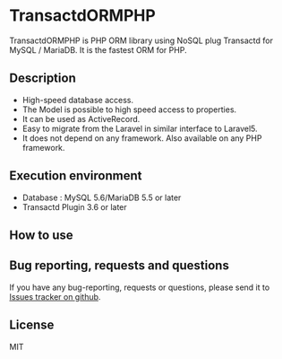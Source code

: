 TransactdORMPHP
===============================================================================
TransactdORMPHP is PHP ORM library using NoSQL plug Transactd for MySQL / MariaDB.
It is the fastest ORM for PHP.

Description
-------------------------------------------------------------------------------
* High-speed database access.
* The Model is possible to high speed access to properties.
* It can be used as ActiveRecord.
* Easy to migrate from the Laravel in similar interface to Laravel5.
* It does not depend on any framework. Also available on any PHP framework. 

Execution environment
-------------------------------------------------------------------------------
* Database : MySQL 5.6/MariaDB 5.5 or later
* Transactd Plugin 3.6 or later


How to use
-------------------------------------------------------------------------------



Bug reporting, requests and questions
-------------------------------------------------------------------------------
If you have any bug-reporting, requests or questions, please send it to
[Issues tracker on github](https://github.com/bizstation/transactd/issues).


License
-------------------------------------------------------------------------------
MIT
